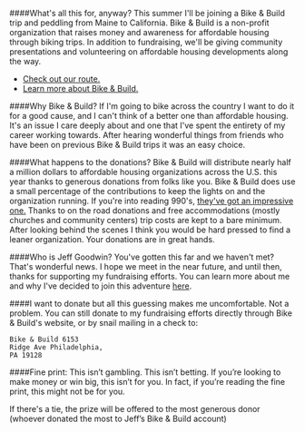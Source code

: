 ####What's all this for, anyway?
This summer I'll be joining a Bike &
Build trip and peddling from Maine to California.  Bike & Build is a non-profit
organization that raises money and awareness for affordable housing through
biking trips.  In addition to fundraising, we'll be giving community
presentations and volunteering on affordable housing developments along the
way.

 * <a href=http://www.bikeandbuild.org/cms/content/view/118/278/>Check out our
route. </a>
 * <a href=http://www.bikeandbuild.org/cms/content/view/32/49/>Learn more about
Bike & Build.</a> 


####Why Bike & Build?
If I'm going to bike across the country I want
to do it for a good cause, and I can't think of a better one than affordable
housing.   It's an issue I care deeply about and one that I've spent the
entirety of my career working towards.  After hearing wonderful things from
friends who have been on previous Bike & Build trips it was an easy choice.   


####What happens to the donations?
Bike & Build will distribute
nearly half a million dollars to affordable housing organizations across the
U.S. this year thanks to generous donations from folks like you.  Bike & Build
does use a small percentage of the contributions to keep the lights on and the
organization running.  If you're into reading 990's, <a
href=http://www.bikeandbuild.org/cms/content/view/9184/368/> they've got an
impressive one.</a>   Thanks to on the road donations and free accommodations
(mostly churches and community centers) trip costs are kept to a bare minimum.
After looking behind the scenes I think you would be hard pressed to find a
leaner organization.  Your donations are in great hands. 

####Who is Jeff Goodwin?
You've gotten this far and we haven't met?
That's wonderful news.  I hope we meet in the near future, and until then,
thanks for supporting my fundraising efforts.  You can learn more about me and
why I've decided to join this adventure <a href="http://bikeandbuild.org/rider/7212">here</a>.

####I want to donate but all this guessing makes me uncomfortable.
Not a problem.  You can still donate to my fundraising efforts directly through
Bike & Build's website, or by snail mailing in a check to: 

    Bike & Build 6153
    Ridge Ave Philadelphia,
    PA 19128

####Fine print: 
This isn&rsquo;t gambling. This isn&rsquo;t betting. If you&rsquo;re looking to make money or win big, this isn&rsquo;t for you. In fact, if you&rsquo;re reading the fine print, this might not be for you.

If there's a tie, the prize will be offered to the most generous donor (whoever donated the most to Jeff&rsquo;s Bike  &amp; Build account)

